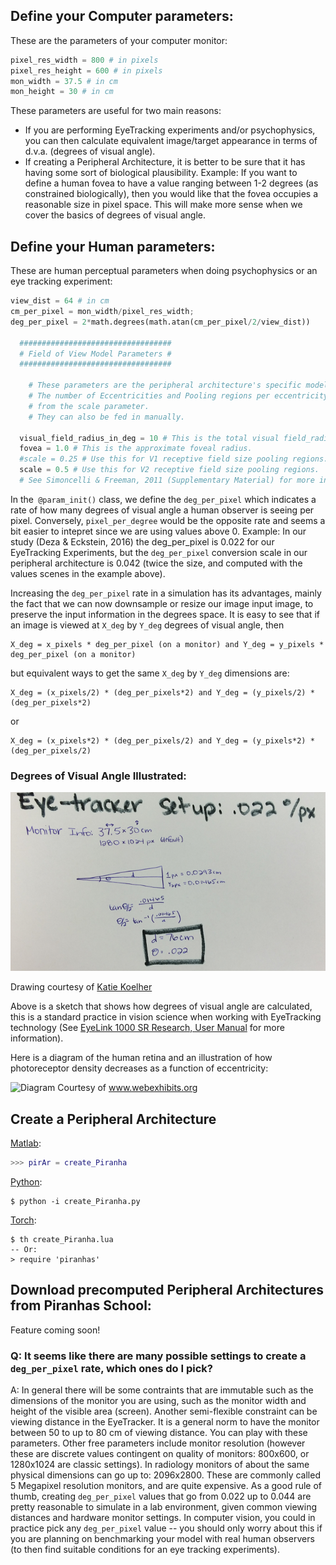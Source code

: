 ## Define your Computer parameters:

These are the parameters of your computer monitor:

```python
pixel_res_width = 800 # in pixels
pixel_res_height = 600 # in pixels
mon_width = 37.5 # in cm
mon_height = 30 # in cm
```

These parameters are useful for two main reasons: 

* If you are performing EyeTracking experiments and/or psychophysics, you can then
calculate equivalent image/target appearance in terms of d.v.a. (degrees of visual angle). 
* If creating a Peripheral Architecture, it is better to be sure that it has having some sort of biological plausibility. Example: If you want to define a human fovea to have a value ranging between 1-2 degrees (as constrained biologically), then you would like that the fovea occupies a reasonable size in pixel space. This will make more sense when we cover the basics of degrees of visual angle.

## Define your Human parameters:

These are human perceptual parameters when doing psychophysics or an eye tracking experiment:

```python
view_dist = 64 # in cm
cm_per_pixel = mon_width/pixel_res_width;
deg_per_pixel = 2*math.degrees(math.atan(cm_per_pixel/2/view_dist))

  ##################################
  # Field of View Model Parameters #
  ##################################

	# These parameters are the peripheral architecture's specific model parameters:
	# The number of Eccentricities and Pooling regions per eccentricity are computed
	# from the scale parameter.
	# They can also be fed in manually.
  
  visual_field_radius_in_deg = 10 # This is the total visual field_radius in deg
  fovea = 1.0 # This is the approximate foveal radius.
  #scale = 0.25 # Use this for V1 receptive field size pooling regions.
  scale = 0.5 # Use this for V2 receptive field size pooling regions.
  # See Simoncelli & Freeman, 2011 (Supplementary Material) for more information on the scale parameter.

```

In the` @param_init()` class, we define the `deg_per_pixel` which indicates a rate of how many degrees of visual angle a human observer is seeing per pixel. Conversely, `pixel_per_degree` would be the opposite rate and seems a bit easier to intepret since we are using values above 0. Example:
In our study (Deza & Eckstein, 2016) the deg_per_pixel is 0.022 for our EyeTracking Experiments, but the `deg_per_pixel` conversion scale in 
our peripheral architecture is 0.042 (twice the size, and computed with the values scenes in the example above).

Increasing the `deg_per_pixel` rate in a simulation has its advantages, mainly the fact that we can now downsample or resize our image input image,
to preserve the input information in the degrees space. It is easy to see that if an image is viewed at `X_deg` by `Y_deg` degrees of visual angle, then 

	X_deg = x_pixels * deg_per_pixel (on a monitor) and Y_deg = y_pixels * deg_per_pixel (on a monitor)

but equivalent ways to get the same `X_deg` by `Y_deg` dimensions are:

	X_deg = (x_pixels/2) * (deg_per_pixels*2) and Y_deg = (y_pixels/2) * (deg_per_pixels*2)

or

	X_deg = (x_pixels*2) * (deg_per_pixels/2) and Y_deg = (y_pixels*2) * (deg_per_pixels/2)

### Degrees of Visual Angle Illustrated:

![EyeTrackerSettings](/images/EyeTrackerSettings.jpg)

Drawing courtesy of [Katie Koelher](http://koehler.moonfruit.com/home/4580555573)

Above is a sketch that shows how degrees of visual angle are calculated, this is a standard practice in vision science when working with EyeTracking technology (See [EyeLink 1000 SR Research, User Manual](http://sr-research.jp/support/EyeLink%201000%20User%20Manual%201.5.0.pdf) for more information).

Here is a diagram of the human retina and an illustration of how photoreceptor density decreases as a function of eccentricity:

![Diagram](http://www.webexhibits.org/causesofcolor/images/content/26z.jpg)
Courtesy of  www.webexhibits.org

## Create a Peripheral Architecture

[Matlab](https://github.com/ArturoDeza/Piranhas/tree/master/MATLAB):
```matlab
>>> pirAr = create_Piranha
```

[Python](https://github.com/ArturoDeza/Piranhas/tree/master/python):
```
$ python -i create_Piranha.py
```

[Torch](https://github.com/ArturoDeza/Piranhas/tree/master/torch):
```
$ th create_Piranha.lua
-- Or:
> require 'piranhas' 
```

## Download precomputed Peripheral Architectures from Piranhas School:

Feature coming soon!

### Q: It seems like there are many possible settings to create a `deg_per_pixel` rate, which ones do I pick?

A: In general there will be some contraints that are immutable such as the dimensions of the monitor you are using, such as the monitor width and height of the visible area (screen). Another semi-flexible constraint can be viewing distance in the EyeTracker. It is a general norm to have the monitor between 50 to up to 80 cm of viewing distance. You can play with these parameters. Other free parameters include monitor resolution (however these are discrete values contingent on quality of monitors: 800x600, or 1280x1024 are classic settings). In radiology monitors of about
the same physical dimensions can go up to: 2096x2800. These are commonly called 5 Megapixel resolution monitors, and are quite expensive. As a good rule of thumb, creating `deg_per_pixel` values that go from 0.022 up to 0.044 are pretty reasonable to simulate in a lab environment, given common
viewing distances and hardware monitor settings. In computer vision, you could in practice pick any `deg_per_pixel` value -- you should only worry about this if you are planning on benchmarking your model with real human observers (to then find suitable conditions for an eye tracking experiments).

